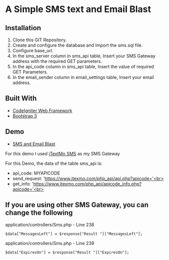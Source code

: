 # A Simple SMS text and Email Blast

## Installation

1. Clone this GIT Repository.
2. Create and configure the database and Import the sms.sql file.
3. Configure base_url.
4. In the sms_server column in sms_api table, Insert your SMS Gateway address with the required GET parameters.
5. In the api_code column in sms_api table, Insert the value of required GET Parameters.
5. In the email_sender column in email_settings table, Insert your email address.

## Built With

* [CodeIgniter Web Framework](https://codeigniter.com/)
* [Bootstrap 3](https://getbootstrap.com/)

## Demo
* [SMS and Email Blast](http://sms-and-email-blast.systemph.com/)

For this demo I used [iTextMo SMS](https://www.itexmo.com/) as my SMS Gateway<br>

For this Demo, the data of the table sms_api is:<br>
* api_code: MYAPICODE<br>
* send_request: 'https://www.itexmo.com/php_api/api.php?apicode='<br>
* get_info: 'https://www.itexmo.com/php_api/apicode_info.php?apicode='<br>

## If you are using other SMS Gateway, you can change the following
application/controllers/Sms.php - Line 238
```
$data["MessagesLeft"] = $response["Result "]["MessagesLeft"];
```
application/controllers/Sms.php - Line 239
```
$data["ExpiresOn"] = $response["Result "]["ExpiresOn"];
```